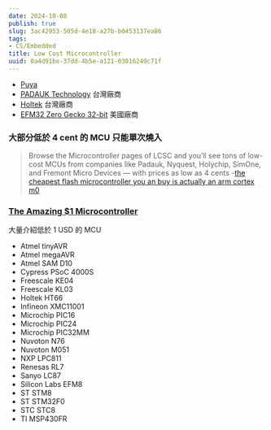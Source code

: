 ```yaml
---
date: 2024-10-08
publish: true
slug: 3ac42953-505d-4e18-a27b-b0453137ea86
tags:
- CS/Embedded
title: Low Cost Microcontroller
uuid: 0a4d91be-37dd-4b5e-a121-03816249c71f
---
```

- [Puya](https://www.puyasemi.com/)
- [PADAUK Technology](https://www.padauk.com.tw/index_en.aspx)
  台灣廠商
- [Holtek](https://www.holtek.com.tw/page/index)
  台灣廠商
- [EFM32 Zero Gecko 32-bit](https://www.silabs.com/mcu/32-bit-microcontrollers/efm32-zero-gecko)
  美國廠商

### 大部分低於 4 cent 的 MCU 只能單次燒入

> Browse the Microcontroller pages of LCSC and you’ll see tons of low-cost MCUs from companies like Padauk, Nyquest, Holychip, SimOne, and Fremont Micro Devices — with prices as low as 4 cents
> -[the cheapest flash microcontroller you an buy is actually an arm cortex m0](https://jaycarlson.net/2023/02/04/the-cheapest-flash-microcontroller-you-can-buy-is-actually-an-arm-cortex-m0/)



### [The Amazing $1 Microcontroller](https://jaycarlson.net/microcontrollers/)

大量介紹低於 1 USD 的 MCU

- Atmel tinyAVR
- Atmel megaAVR
- Atmel SAM D10
- Cypress PSoC 4000S
- Freescale KE04
- Freescale KL03
- Holtek HT66
- Infineon XMC11001
- Microchip PIC16
- Microchip PIC24
- Microchip PIC32MM
- Nuvoton N76
- Nuvoton M051
- NXP LPC811
- Renesas RL7
- Sanyo LC87
- Silicon Labs EFM8
- ST STM8
- ST STM32F0
- STC STC8
- TI MSP430FR
